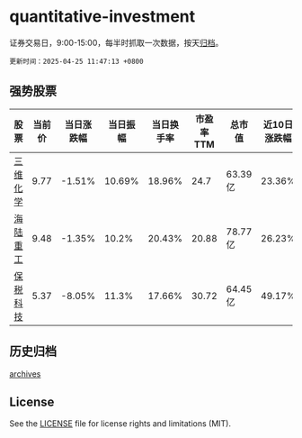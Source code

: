 # quantitative-investment

证券交易日，9:00-15:00，每半时抓取一次数据，按天[归档](archives)。

`更新时间：2025-04-25 11:47:13 +0800`

## 强势股票

|股票|当前价|当日涨跌幅|当日振幅|当日换手率|市盈率TTM|总市值|近10日涨跌幅|
|----|----|----|----|----|----|----|----|
|[三维化学](https://xueqiu.com/S/SZ002469)|9.77|-1.51%|10.69%|18.96%|24.7|63.39亿|23.36%|
|[海陆重工](https://xueqiu.com/S/SZ002255)|9.48|-1.35%|10.2%|20.43%|20.88|78.77亿|26.23%|
|[保税科技](https://xueqiu.com/S/SH600794)|5.37|-8.05%|11.3%|17.66%|30.72|64.45亿|49.17%|

## 历史归档

[archives](archives)

## License

See the [LICENSE](LICENSE) file for license rights and limitations (MIT).